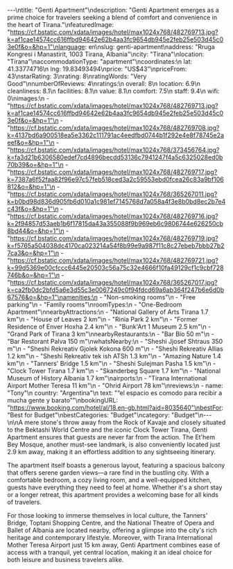 ---\ntitle: "Genti Apartment"\ndescription: "Genti Apartment emerges as a prime choice for travelers seeking a blend of comfort and convenience in the heart of Tirana."\nfeaturedImage: "https://cf.bstatic.com/xdata/images/hotel/max1024x768/482769713.jpg?k=af1cae14574cc616ffbd94642e62b4aa3fc9654db945e2feb25e503d45c03e0f&o=&hp=1"\nlanguage: en\nslug: genti-apartment\naddress: "Rruga Kongresi i Manastirit, 1003 Tirana, Albania"\ncity: "Tirana"\nlocation: "Tirana"\naccommodationType: "apartment"\ncoordinates:\n  lat: 41.33774716\n  lng: 19.83493494\nprice: "US$43"\npriceFrom: 43\nstarRating: 3\nrating: 8\nratingWords: "Very Good"\nnumberOfReviews: 4\nratings:\n  overall: 8\n  location: 6.9\n  cleanliness: 8.1\n  facilities: 8.1\n  value: 8.1\n  comfort: 7.5\n  staff: 9.4\n  wifi: 0\nimages:\n  - "https://cf.bstatic.com/xdata/images/hotel/max1024x768/482769713.jpg?k=af1cae14574cc616ffbd94642e62b4aa3fc9654db945e2feb25e503d45c03e0f&o=&hp=1"\n  - "https://cf.bstatic.com/xdata/images/hotel/max1024x768/482769708.jpg?k=4137bd6a900518ea5e3362c111791ac4eedfbd0744b1f292e4e8f78745e2aeef&o=&hp=1"\n  - "https://cf.bstatic.com/xdata/images/hotel/max1024x768/373456764.jpg?k=fa3d21b6306580edef7cd4896becdd53136c7941247f4a5c6325028ed0b70b39&o=&hp=1"\n  - "https://cf.bstatic.com/xdata/images/hotel/max1024x768/482769717.jpg?k=7387a6f52faa82f96e97c57feb518ced3a2c59553ebd0fcea26c83a9bf106812&o=&hp=1"\n  - "https://cf.bstatic.com/xdata/images/hotel/max1024x768/365267011.jpg?k=b0bd98d836d905fb6d010a1c981ef7145768d7a058a4f3e8b0bd8ec2b7e4c43f&o=&hp=1"\n  - "https://cf.bstatic.com/xdata/images/hotel/max1024x768/482769716.jpg?k=2f94857d53aeb1b6f17815da43a355088f9b969eb6c9806744e626250cb8bd44&o=&hp=1"\n  - "https://cf.bstatic.com/xdata/images/hotel/max1024x768/482769719.jpg?k=f5765a504038dc4170ca023214a54f8b99e9a987f11c8c27ebeb7bbb27b27ca3&o=&hp=1"\n  - "https://cf.bstatic.com/xdata/images/hotel/max1024x768/482769721.jpg?k=99d5369e00cfccc6445e20503c56a75c32e4666f10fa49129cf1c9cbf728746b&o=&hp=1"\n  - "https://cf.bstatic.com/xdata/images/hotel/max1024x768/365267017.jpg?k=ca2fb0dc2bfd5a6e3d55c3e0067249c0f94fdcd69a6ab364f247b6e6d0b67576&o=&hp=1"\namenities:\n  - "Non-smoking rooms"\n  - "Free parking"\n  - "Family rooms"\nroomTypes:\n  - "One-Bedroom Apartment"\nnearbyAttractions:\n  - "National Gallery of Arts Tirana 1.7 km"\n  - "House of Leaves 2 km"\n  - "Rinia Park 2 km"\n  - "Former Residence of Enver Hoxha 2.4 km"\n  - "Bunk'Art 1 Museum 2.5 km"\n  - "Grand Park of Tirana 3 km"\nnearbyRestaurants:\n  - "Bar Bio 50 m"\n  - "Bar Restorant Palva 150 m"\nwhatsNearby:\n  - "Sheshi Jjosef Shtraus 350 m"\n  - "Sheshi Rekreativ Gjolek Kokona 600 m"\n  - "Sheshi Rekreativ Allias 1.2 km"\n  - "Sheshi Rekreativ tek ish ATSh 1.3 km"\n  - "Amazing Nature 1.4 km"\n  - "Tanners' Bridge 1.5 km"\n  - "Sheshi Sulejman Pasha 1.5 km"\n  - "Clock Tower Tirana 1.7 km"\n  - "Skanderbeg Square 1.7 km"\n  - "National Museum of History Albania 1.7 km"\nairports:\n  - "Tirana International Airport Mother Teresa 11 km"\n  - "Ohrid Airport 78 km"\nreviews:\n  - name: "Tony"\n    country: "Argentina"\n    text: "“el espacio es comodo para recibir a mucha gente y barato”"\nbookingURL: "https://www.booking.com/hotel/al/18.en-gb.html?aid=8035640"\nbestFor: "Best for Budget"\nbestCategories: "Budget"\ncategory: "Budget"\n---\n\nA mere stone's throw away from the Rock of Kavaje and closely situated to the Bektashi World Centre and the iconic Clock Tower Tirana, Genti Apartment ensures that guests are never far from the action. The Et'hem Bey Mosque, another must-see landmark, is also conveniently located just 2.9 km away, making it an effortless addition to any sightseeing itinerary.

The apartment itself boasts a generous layout, featuring a spacious balcony that offers serene garden views—a rare find in the bustling city. With a comfortable bedroom, a cozy living room, and a well-equipped kitchen, guests have everything they need to feel at home. Whether it's a short stay or a longer retreat, this apartment provides a welcoming base for all kinds of travelers.

For those looking to immerse themselves in local culture, the Tanners' Bridge, Toptani Shopping Centre, and the National Theatre of Opera and Ballet of Albania are located nearby, offering a glimpse into the city's rich heritage and contemporary lifestyle. Moreover, with Tirana International Mother Teresa Airport just 15 km away, Genti Apartment combines ease of access with a tranquil, yet central location, making it an ideal choice for both leisure and business travelers alike.